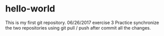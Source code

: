 # hello-world
This is my first git repository. 06/26/2017
exercise 3
Practice synchronize the two repositories using git pull / push after commit all the changes.


